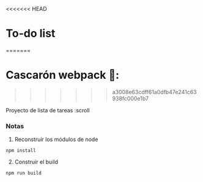 <<<<<<< HEAD
# To-do list
=======
# Cascarón webpack 📜:
>>>>>>> a3008e63cdff61a0dfb47e241c63938fc000e1b7

Proyecto de lista de tareas  :scroll

### Notas
1. Reconstruir los módulos de node
```
npm install
```

2. Construir el build

```
npm run build
```
